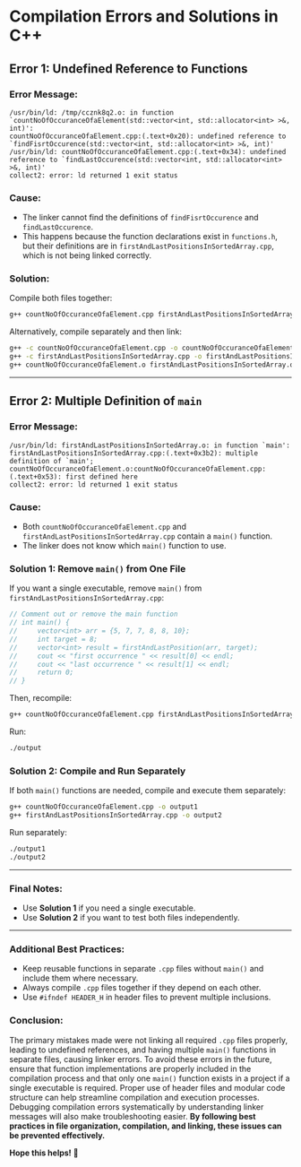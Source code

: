 # Compilation Errors and Solutions in C++

## Error 1: Undefined Reference to Functions

### **Error Message:**

```
/usr/bin/ld: /tmp/ccznk8q2.o: in function `countNoOfOccuranceOfaElement(std::vector<int, std::allocator<int> >&, int)':
countNoOfOccuranceOfaElement.cpp:(.text+0x20): undefined reference to `findFisrtOccurence(std::vector<int, std::allocator<int> >&, int)'
/usr/bin/ld: countNoOfOccuranceOfaElement.cpp:(.text+0x34): undefined reference to `findLastOccurence(std::vector<int, std::allocator<int> >&, int)'
collect2: error: ld returned 1 exit status
```

### **Cause:**

- The linker cannot find the definitions of `findFisrtOccurence` and `findLastOccurence`.
- This happens because the function declarations exist in `functions.h`, but their definitions are in `firstAndLastPositionsInSortedArray.cpp`, which is not being linked correctly.

### **Solution:**

Compile both files together:

```sh
g++ countNoOfOccuranceOfaElement.cpp firstAndLastPositionsInSortedArray.cpp -o output
```

Alternatively, compile separately and then link:

```sh
g++ -c countNoOfOccuranceOfaElement.cpp -o countNoOfOccuranceOfaElement.o
g++ -c firstAndLastPositionsInSortedArray.cpp -o firstAndLastPositionsInSortedArray.o
g++ countNoOfOccuranceOfaElement.o firstAndLastPositionsInSortedArray.o -o output
```

---

## Error 2: Multiple Definition of `main`

### **Error Message:**

```
/usr/bin/ld: firstAndLastPositionsInSortedArray.o: in function `main':
firstAndLastPositionsInSortedArray.cpp:(.text+0x3b2): multiple definition of `main'; countNoOfOccuranceOfaElement.o:countNoOfOccuranceOfaElement.cpp:(.text+0x53): first defined here
collect2: error: ld returned 1 exit status
```

### **Cause:**

- Both `countNoOfOccuranceOfaElement.cpp` and `firstAndLastPositionsInSortedArray.cpp` contain a `main()` function.
- The linker does not know which `main()` function to use.

### **Solution 1: Remove `main()` from One File**

If you want a single executable, remove `main()` from `firstAndLastPositionsInSortedArray.cpp`:

```cpp
// Comment out or remove the main function
// int main() {
//     vector<int> arr = {5, 7, 7, 8, 8, 10};
//     int target = 8;
//     vector<int> result = firstAndLastPosition(arr, target);
//     cout << "first occurrence " << result[0] << endl;
//     cout << "last occurrence " << result[1] << endl;
//     return 0;
// }
```

Then, recompile:

```sh
g++ countNoOfOccuranceOfaElement.cpp firstAndLastPositionsInSortedArray.cpp -o output
```

Run:

```sh
./output
```

### **Solution 2: Compile and Run Separately**

If both `main()` functions are needed, compile and execute them separately:

```sh
g++ countNoOfOccuranceOfaElement.cpp -o output1
g++ firstAndLastPositionsInSortedArray.cpp -o output2
```

Run separately:

```sh
./output1
./output2
```

---

### **Final Notes:**

- Use **Solution 1** if you need a single executable.
- Use **Solution 2** if you want to test both files independently.

---

### **Additional Best Practices:**

- Keep reusable functions in separate `.cpp` files without `main()` and include them where necessary.
- Always compile `.cpp` files together if they depend on each other.
- Use `#ifndef HEADER_H` in header files to prevent multiple inclusions.

### **Conclusion:**

The primary mistakes made were not linking all required `.cpp` files properly, leading to undefined references, and having multiple `main()` functions in separate files, causing linker errors. To avoid these errors in the future, ensure that function implementations are properly included in the compilation process and that only one `main()` function exists in a project if a single executable is required. Proper use of header files and modular code structure can help streamline compilation and execution processes. Debugging compilation errors systematically by understanding linker messages will also make troubleshooting easier. **By following best practices in file organization, compilation, and linking, these issues can be prevented effectively.**

**Hope this helps! 🚀**

